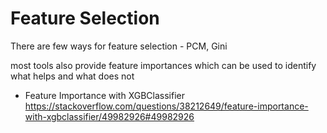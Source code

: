 # Feature Selection

There are few ways for feature selection -  PCM, Gini

most tools also provide feature importances which can be used to identify what helps and what does not

* Feature Importance with XGBClassifier
https://stackoverflow.com/questions/38212649/feature-importance-with-xgbclassifier/49982926#49982926

